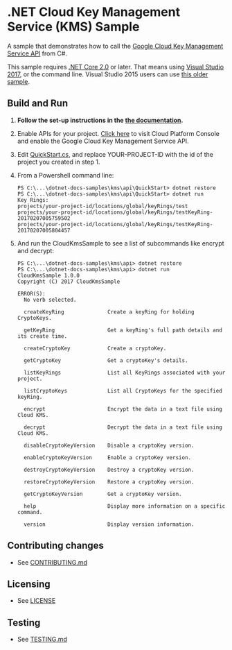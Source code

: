 # .NET Cloud Key Management Service (KMS) Sample

A sample that demonstrates how to call the
[Google Cloud Key Management Service API](https://cloud.google.com/kms/docs) from C#.

This sample requires [.NET Core 2.0](
    https://www.microsoft.com/net/core) or later.  That means using
[Visual Studio 2017](
    https://www.visualstudio.com/), or the command line.  Visual Studio 2015 users
can use [this older sample](
    https://github.com/GoogleCloudPlatform/dotnet-docs-samples/tree/vs2015/kms/api).

## Build and Run

1.  **Follow the set-up instructions in the [the documentation](https://cloud.google.com/dotnet/docs/setup).**

4.  Enable APIs for your project.
    [Click here](https://pantheon.corp.google.com/flows/enableapi?apiid=cloudkms.googleapis.com&showconfirmation=true)
    to visit Cloud Platform Console and enable the Google Cloud Key Management Service API.

7. Edit [QuickStart.cs](QuickStart/QuickStart.cs), and replace YOUR-PROJECT-ID with the id of the project you created in step 1.

9.  From a Powershell command line:
    ```
    PS C:\...\dotnet-docs-samples\kms\api\QuickStart> dotnet restore
    PS C:\...\dotnet-docs-samples\kms\api\QuickStart> dotnet run
    Key Rings:
    projects/your-project-id/locations/global/keyRings/test
    projects/your-project-id/locations/global/keyRings/testKeyRing-20170207005759502
    projects/your-project-id/locations/global/keyRings/testKeyRing-20170207005804457
    ```

10. And run the CloudKmsSample to see a list of subcommands like encrypt and decrypt:
    ```
    PS C:\...\dotnet-docs-samples\kms\api> dotnet restore
    PS C:\...\dotnet-docs-samples\kms\api> dotnet run
    CloudKmsSample 1.0.0
    Copyright (C) 2017 CloudKmsSample

    ERROR(S):
      No verb selected.

      createKeyRing              Create a keyRing for holding CryptoKeys.

      getKeyRing                 Get a keyRing's full path details and its create time.

      createCryptoKey            Create a cryptoKey.

      getCryptoKey               Get a cryptoKey's details.

      listKeyRings               List all KeyRings associated with your project.

      listCryptoKeys             List all CryptoKeys for the specified keyRing.

      encrypt                    Encrypt the data in a text file using Cloud KMS.

      decrypt                    Decrypt the data in a text file using Cloud KMS.

      disableCryptoKeyVersion    Disable a cryptoKey version.

      enableCryptoKeyVersion     Enable a cryptoKey version.

      destroyCryptoKeyVersion    Destroy a cryptoKey version.

      restoreCryptoKeyVersion    Restore a cryptoKey version.

      getCryptoKeyVersion        Get a cryptoKey version.

      help                       Display more information on a specific command.

      version                    Display version information.
    ```

## Contributing changes

* See [CONTRIBUTING.md](../../CONTRIBUTING.md)

## Licensing

* See [LICENSE](../../LICENSE)

## Testing

* See [TESTING.md](../../TESTING.md)
